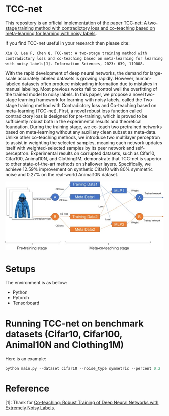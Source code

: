 # TCC-net
This repository is an official implementation of the paper [TCC-net: A two-stage training method with contradictory loss and co-teaching based on meta-learning for learning with noisy labels](https://www.sciencedirect.com/science/article/pii/S0020025523005935?utm_campaign=STMJ_AUTH_SERV_PUBLISHED&utm_medium=email&utm_acid=268358976&SIS_ID=&dgcid=STMJ_AUTH_SERV_PUBLISHED&CMX_ID=&utm_in=DM365873&utm_source=AC_).

If you find TCC-net useful in your research then please cite:

`Xia Q, Lee F, Chen Q. TCC-net: A two-stage training method with contradictory loss and co-teaching based on meta-learning for learning with noisy labels[J]. Information Sciences, 2023: 639, 119008.`

With the rapid development of deep neural networks, the demand for large-scale accurately labeled datasets is growing rapidly. However, human-labeled datasets often produce misleading information due to mistakes in manual labeling. Most previous works fail to control well the overfitting of the trained model to noisy labels. In this paper, we propose a novel two-stage learning framework for learning with noisy labels, called the Two-stage training method with Contradictory loss and Co-teaching based on meta-learning (TCC-net). First, a novel robust loss function called contradictory loss is designed for pre-training, which is proved to be sufficiently robust both in the experimental results and theoretical foundation. During the training stage, we co-teach two pretrained networks based on meta-learning without any auxiliary clean subset as meta-data. Unlike other co-teaching methods, we introduce two multilayer perceptron to assist in weighting the selected samples, meaning each network updates itself with weighted-selected samples by its peer network and self-perceptron. Experimental results on corrupted datasets, such as Cifar10, Cifar100, Animal10N, and Clothing1M, demonstrate that TCC-net is superior to other state-of-the-art methods on shallower layers. Specifically, we achieve 12.59% improvement on synthetic Cifar10 with 80% symmetric noise and 0.27% on the real-world Animal10N dataset.

<div align=center>
<img src="https://github.com/QiangqiangXia/TCC-net/blob/main/TCC-net.png"> <width="500" height="300">
</div>

# Setups

The environment is as bellow:

* Python
* Pytorch
* Tensorboard

# Running TCC-net on benchmark datasets (Cifar10, Cifar100, Animal10N and Clothing1M)

Here is an example:

```python
python main.py --dataset cifar10 --noise_type symmetric --percent 0.2
```

# Reference

[1]: Thank for [Co-teaching: Robust Training of Deep Neural Networks with Extremely Noisy Labels](https://github.com/bhanML/Co-teaching).

